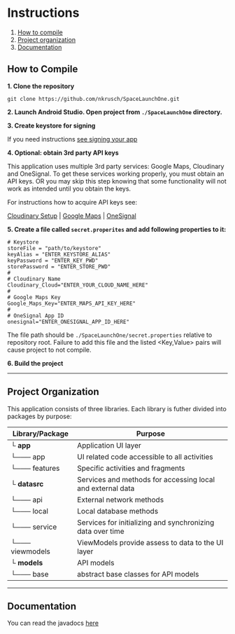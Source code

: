 # Instructions

1. [How to compile](#how-to-compile)
2. [Project organization](#project-organization)
3. [Documentation](#documentation)

## How to Compile

**1. Clone the repository**

```
git clone https://github.com/nkrusch/SpaceLaunchOne.git
```

**2. Launch Android Studio. Open project from `./SpaceLaunchOne` directory.**

**3. Create keystore for signing** 

If you need instructions [see signing your app](https://developer.android.com/studio/publish/app-signing)

**4. Optional: obtain 3rd party API keys** 

This application uses multiple 3rd party services: Google Maps, Cloudinary and OneSignal. 
To get these services working properly, you must obtain an API keys. OR you may skip this
step knowing that some functionality will not work as intended until you obtain the keys.

For instructions how to acquire API keys see: 

[Cloudinary Setup](https://cloudinary.com/documentation/android_integration#setup) | 
[Google Maps](https://developers.google.com/maps/documentation/android-sdk/start) |
[OneSignal](https://documentation.onesignal.com/docs/android-sdk-setup)

**5. Create a file called `secret.properites` and add following properties to it:**

```
# Keystore
storeFile = "path/to/keystore"
keyAlias = "ENTER_KEYSTORE_ALIAS"
keyPassword = "ENTER_KEY_PWD"
storePassword = "ENTER_STORE_PWD"
#
# Cloudinary Name
Cloudinary_Cloud="ENTER_YOUR_CLOUD_NAME_HERE"
#
# Google Maps Key
Google_Maps_Key="ENTER_MAPS_API_KEY_HERE"
#
# OneSignal App ID
onesignal="ENTER_ONESIGNAL_APP_ID_HERE"
```   

The file path should be `./SpaceLaunchOne/secret.properties` relative to repository root. 
Failure to add this file and the listed <Key,Value> pairs will cause project to not compile.

**6. Build the project**

-----

## Project Organization

This application consists of three libraries. Each library is futher divided into packages by purpose:

Library/Package | Purpose
--- | ---
└ **app** | Application UI layer
└─── app | UI related code accessible to all activities
└─── features | Specific activities and fragments
└ **datasrc** | Services and methods for accessing local and external data
└─── api | External network methods
└─── local | Local database methods
└─── service | Services for initializing and synchronizing data over time
└─── viewmodels | ViewModels provide assess to data to the UI layer
└ **models** | API models
└─── base | abstract base classes for API models

-----

## Documentation

You can read the javadocs [here](https://nkrusch.github.io/SpaceLaunchOne/index.html)
